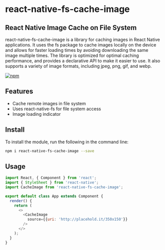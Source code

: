 # react-native-fs-cache-image
## React Native Image Cache on File System

react-native-fs-cache-image is a library for caching images in React Native applications. It uses the fs package to cache images locally on the device and allows for faster loading times by avoiding downloading the same image multiple times. The library is optimized for optimal caching performance, and provides a declarative API to make it easier to use. It also supports a variety of image formats, including jpeg, png, gif, and webp.

[![npm](https://img.shields.io/npm/v/github-buttons)](https://www.npmjs.com/package/react-native-fs-cache-image)

## Features

- Cache remote images in file system
- Uses react-native-fs for file system access
- Image loading indicator

## Install
To install the module, run the following in the command line:
```bash
npm i react-native-fs-cache-image --save
```

## Usage

```js
import React, { Component } from 'react';
import { StyleSheet } from 'react-native';
import CacheImage from 'react-native-fs-cache-image';

export default class App extends Component {
  render() {
    return (
      <>
        <CacheImage
          source={{uri: 'http://placehold.it/350x150'}}
        />
      </>
    );
  }
}